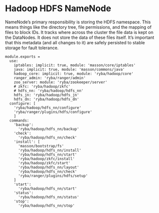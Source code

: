 
# Hadoop HDFS NameNode

NameNode’s primary responsibility is storing the HDFS namespace. This means things
like the directory tree, file permissions, and the mapping of files to block
IDs. It tracks where across the cluster the file data is kept on the DataNodes. It
does not store the data of these files itself. It’s important that this metadata
(and all changes to it) are safely persisted to stable storage for fault tolerance.

    module.exports =
      use:
        iptables: implicit: true, module: 'masson/core/iptables'
        java: implicit: true, module: 'masson/commons/java'
        hadoop_core: implicit: true, module: 'ryba/hadoop/core'
        ranger_admin: 'ryba/ranger/admin'
        zoo_server: module: 'ryba/zookeeper/server'
        # zkfc: 'ryba/hadoop/zkfc'
        # hdfs_nn: 'ryba/hadoop/hdfs_nn'
        hdfs_jn: 'ryba/hadoop/hdfs_jn'
        hdfs_dn: 'ryba/hadoop/hdfs_dn'
      configure: [
        'ryba/hadoop/hdfs_nn/configure'
        'ryba/ranger/plugins/hdfs/configure'
        ]
      commands:
        'backup':
          'ryba/hadoop/hdfs_nn/backup'
        'check':
          'ryba/hadoop/hdfs_nn/check'
        'install': [
          'masson/bootstrap/fs'
          'ryba/hadoop/hdfs_nn/install'
          'ryba/hadoop/hdfs_nn/start'
          'ryba/hadoop/zkfc/install'
          'ryba/hadoop/zkfc/start'
          'ryba/hadoop/hdfs_nn/layout'
          'ryba/hadoop/hdfs_nn/check'
          'ryba/ranger/plugins/hdfs/setup'
        ]
        'start':
          'ryba/hadoop/hdfs_nn/start'
        'status':
          'ryba/hadoop/hdfs_nn/status'
        'stop':
          'ryba/hadoop/hdfs_nn/stop'

[keys]: https://github.com/apache/hadoop-common/blob/trunk/hadoop-hdfs-project/hadoop-hdfs/src/main/java/org/apache/hadoop/hdfs/DFSConfigKeys.java
